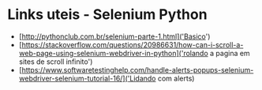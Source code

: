 # Links uteis - Selenium Python

* [http://pythonclub.com.br/selenium-parte-1.html]('Basico')
* [https://stackoverflow.com/questions/20986631/how-can-i-scroll-a-web-page-using-selenium-webdriver-in-python]('rolando a pagina em sites de scroll infinito')
* [https://www.softwaretestinghelp.com/handle-alerts-popups-selenium-webdriver-selenium-tutorial-16/]('Lidando com alerts)
